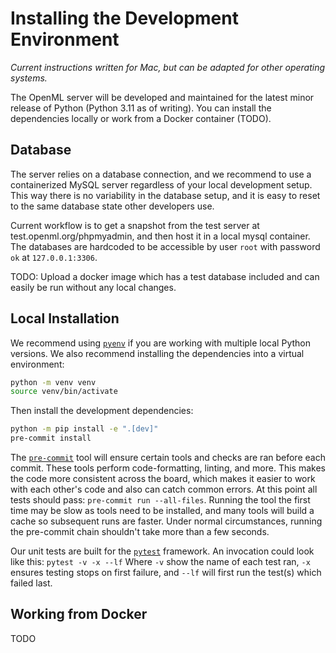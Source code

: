 # Installing the Development Environment

*Current instructions written for Mac, but can be adapted for other operating systems.*

The OpenML server will be developed and maintained for the latest minor release of
Python (Python 3.11 as of writing).
You can install the dependencies locally or work from a Docker container (TODO).

## Database
The server relies on a database connection, and we recommend to use a containerized
MySQL server regardless of your local development setup. This way there is no
variability in the database setup, and it is easy to reset to the same database state
other developers use.

Current workflow is to get a snapshot from the test server at test.openml.org/phpmyadmin,
and then host it in a local mysql container.
The databases are hardcoded to be accessible by user `root` with password `ok` at
`127.0.0.1:3306`.

TODO: Upload a docker image which has a test database included and can easily be run
without any local changes.

## Local Installation
We recommend using [`pyenv`](https://github.com/pyenv/pyenv) if you are working with
multiple local Python versions.
We also recommend installing the dependencies into a virtual environment:

```bash
python -m venv venv
source venv/bin/activate
```

Then install the development dependencies:
```bash
python -m pip install -e ".[dev]"
pre-commit install
```
The [`pre-commit`](https://pre-commit.com) tool will ensure certain tools and checks are
ran before each commit. These tools perform code-formatting, linting, and more. This
makes the code more consistent across the board, which makes it easier to work with
each other's code and also can catch common errors. At this point all tests should pass:
`pre-commit run --all-files`. Running the tool the first time may be slow as tools need
to be installed, and many tools will build a cache so subsequent runs are faster.
Under normal circumstances, running the pre-commit chain shouldn't take more than a few
seconds.

Our unit tests are built for the [`pytest`](https://pytest.org) framework.
An invocation could look like this: `pytest -v -x --lf`
Where `-v` show the name of each test ran, `-x` ensures testing stops on first failure,
and `--lf` will first run the test(s) which failed last.


## Working from Docker
TODO
